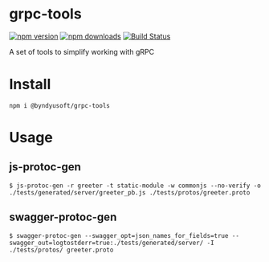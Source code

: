 # grpc-tools

[![npm version](https://badge.fury.io/js/%40byndyusoft%2Fgrpc-tools.svg)](https://www.npmjs.com/package/@byndyusoft/grpc-tools)
[![npm downloads](https://img.shields.io/npm/dt/@byndyusoft/grpc-tools.svg)](https://www.npmjs.com/package/@byndyusoft/grpc-tools)
[![Build Status](https://travis-ci.org/Byndyusoft/grpc-tools.svg?branch=develop)](https://travis-ci.org/Byndyusoft/grpc-tools)

A set of tools to simplify working with gRPC

# Install

`npm i @byndyusoft/grpc-tools`

# Usage

## js-protoc-gen

```
$ js-protoc-gen -r greeter -t static-module -w commonjs --no-verify -o ./tests/generated/server/greeter_pb.js ./tests/protos/greeter.proto
```

## swagger-protoc-gen

```
$ swagger-protoc-gen --swagger_opt=json_names_for_fields=true --swagger_out=logtostderr=true:./tests/generated/server/ -I ./tests/protos/ greeter.proto
```
